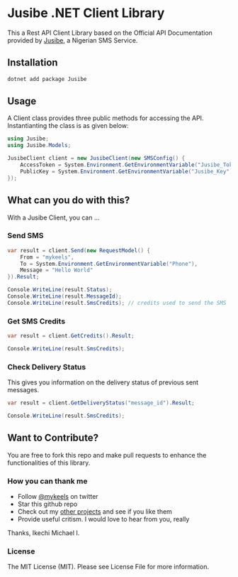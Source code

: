# Jusibe .NET Client Library

This a Rest API Client Library based on the Official API Documentation provided by [Jusibe](https://jusibe.com/docs/), a Nigerian SMS Service.

## Installation

```bash
dotnet add package Jusibe
```

## Usage

A Client class provides three public methods for accessing the API. Instantianting the class is as given below:

```cs
using Jusibe;
using Jusibe.Models;

JusibeClient client = new JusibeClient(new SMSConfig() {
    AccessToken = System.Environment.GetEnvironmentVariable("Jusibe_Token"),
    PublicKey = System.Environment.GetEnvironmentVariable("Jusibe_Key")
});
```

## What can you do with this?

With a Jusibe Client, you can ...

### Send SMS

```cs
var result = client.Send(new RequestModel() {
    From = "mykeels",
    To = System.Environment.GetEnvironmentVariable("Phone"),
    Message = "Hello World"
}).Result;

Console.WriteLine(result.Status);
Console.WriteLine(result.MessageId);
Console.WriteLine(result.SmsCredits); // credits used to send the SMS
```

### Get SMS Credits

```cs
var result = client.GetCredits().Result;

Console.WriteLine(result.SmsCredits);
```

### Check Delivery Status

This gives you information on the delivery status of previous sent messages.

```cs
var result = client.GetDeliveryStatus("message_id").Result;

Console.WriteLine(result.SmsCredits);
```

## Want to Contribute?
You are free to fork this repo and make pull requests to enhance the functionalities of this library.

### How you can thank me

- Follow [@mykeels](https://twitter.com/mykeels) on twitter
- Star this github repo
- Check out my [other projects](https://github.com/mykeels) and see if you like them
- Provide useful critism. I would love to hear from you, really

Thanks, Ikechi Michael I.

### License
The MIT License (MIT). Please see License File for more information.
